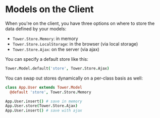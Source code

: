 # Models on the Client

When you're on the client, you have three options on where to store the data defined by your models:

- `Tower.Store.Memory`: in memory
- `Tower.Store.LocalStorage`: in the browser (via local storage)
- `Tower.Store.Ajax`: on the server (via ajax)

You can specify a default store like this:

``` coffeescript
Tower.Model.default('store', Tower.Store.Ajax)
```

You can swap out stores dynamically on a per-class basis as well:

``` coffeescript
class App.User extends Tower.Model
  @default 'store', Tower.Store.Memory

App.User.insert() # save in memory
App.User.store(Tower.Store.Ajax)
App.User.insert() # save with ajax
```
